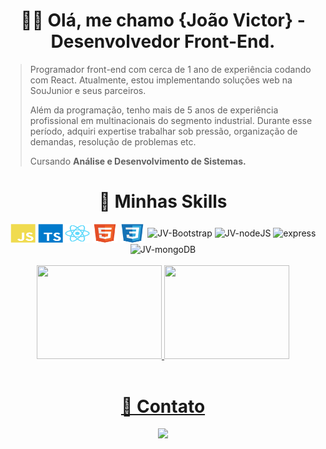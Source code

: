 <div align="center">
<h1>👨‍💻 Olá, me chamo <strong>{João Victor} - Desenvolvedor Front-End.</strong></h1>
</div>

> Programador front-end com cerca de 1 ano de experiência codando com React. Atualmente, estou implementando soluções web na SouJunior e seus parceiros.
> 
> Além da programação, tenho mais de 5 anos de experiência profissional em multinacionais do segmento industrial. Durante esse período, adquiri expertise trabalhar sob pressão, organização de demandas, resolução de problemas etc.
> 
> Cursando <strong>Análise e Desenvolvimento de Sistemas.</strong>

<div align="center">
  <h1>🚀 Minhas Skills</h1>
</div>

<div align="center" style="display: inline_block">
  <img align="center" alt="JV-Js" height="30" width="40" src="https://raw.githubusercontent.com/devicons/devicon/master/icons/javascript/javascript-plain.svg">
  <img align="center" alt="JV-Ts" height="30" width="40" src="https://raw.githubusercontent.com/devicons/devicon/master/icons/typescript/typescript-plain.svg">
  <!--<img align="center" alt="JV-Angular" height="30" width="40" src="https://cdn.jsdelivr.net/gh/devicons/devicon/icons/angularjs/angularjs-original.svg"/>-->
  <!--<img align="center" alt="JV-vueJS" height="30" width="40" src="https://cdn.jsdelivr.net/gh/devicons/devicon/icons/vuejs/vuejs-original.svg"/>-->
  <img align="center" alt="JV-React" height="30" width="40" src="https://raw.githubusercontent.com/devicons/devicon/master/icons/react/react-original.svg">
  <img align="center" alt="JV-HTML" height="30" width="40" src="https://raw.githubusercontent.com/devicons/devicon/master/icons/html5/html5-original.svg">
  <img align="center" alt="JV-CSS" height="30" width="40" src="https://raw.githubusercontent.com/devicons/devicon/master/icons/css3/css3-original.svg">
  <img align="center" alt="JV-Bootstrap" height="30" width="40" src="https://cdn.jsdelivr.net/gh/devicons/devicon/icons/bootstrap/bootstrap-original.svg"/>
  <img align="center" alt="JV-nodeJS" height="30" width="40" src="https://cdn.jsdelivr.net/gh/devicons/devicon/icons/nodejs/nodejs-original.svg"/>
  <img align="center" alt="express" height="30" width="40" src="https://cdn.jsdelivr.net/gh/devicons/devicon/icons/git/git-original.svg" />
  <img align="center" alt="JV-mongoDB" height="30" width="40" src="https://cdn.jsdelivr.net/gh/devicons/devicon/icons/mongodb/mongodb-original.svg"/>
</div>

<br>
<div align="center">
  <a href="https://github.com/jvictorPS">
  <img height="150" width="200" src="https://github-readme-stats.vercel.app/api?username=jvictorPS&show_icons=true&theme=discord_old_blurple&include_all_commits=true&count_private=true"/>
  <img height="150" width="200" src="https://github-readme-stats.vercel.app/api/top-langs/?username=jvictorPS&langs_count=7&layout=compact&theme=discord_old_blurple&hide=Python,html,css"/>
</div>

<br>

<div align="center">
  <h1>💬 Contato</h1>
</div>
<div align="center"> 
<a href="https://www.linkedin.com/in/joaovictorps" target="_blank"><img src="https://img.shields.io/badge/-LinkedIn-%230077B5?style=for-the-badge&logo=linkedin&logoColor=white" target="_blank"></a> 

<!-- <hr> 
 
![Snake animation](https://github.com/jvictorPS/jvictorPS/blob/output/github-contribution-grid-snake.svg)
-->
</div>
